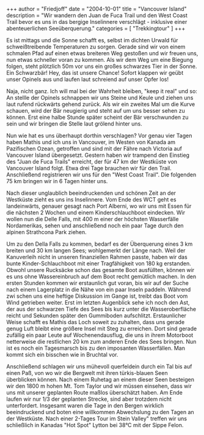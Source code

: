 +++
author = "Friedjoff"
date = "2004-10-01"
title = "Vancouver Island"
description = "Wir wandern den Juan de Fuca Trail und den West Coast Trail bevor es uns in das bergige Inselinnere verschlägt - inklusive einer abenteuerlichen Seeüberquerung."
categories = [ "Trekkingtour" ]
+++

Es ist mittags und die Sonne schafft es, selbst im dichten Urwald für schweißtreibende Temperaturen zu sorgen. Gerade sind wir von einem schmalen Pfad auf einen etwas breiteren Weg gestoßen und wir freuen uns, nun etwas schneller voran zu kommen. Als wir dem Weg um eine Biegung folgen, steht plötzlich 50m vor uns ein großes schwarzes Tier in der Sonne. Ein Schwarzbär! Hey, das ist unsere Chance! Sofort klappen wir geübt unser Opinels aus und laufen laut schreiend auf unser Opfer los! 

Naja, nicht ganz. Ich will mal bei der Wahrheit bleiben, "keep it real" und so: An stellle der Opinels schnappen wir uns Steine und Keule und ziehen uns laut rufend rückwärts gehend zurück. Als wir ein zweites Mal um die Kurve schauen, wird der Bär neugierig und steht auf um uns besser sehen zu können. Erst eine halbe Stunde später scheint der Bär verschwunden zu sein und wir bringen die Stelle laut grölend hinter uns. 

Nun wie hat es uns überhaupt dorthin verschlagen? Vor genau vier Tagen haben Mathis und ich uns in Vancouver, im Westen von Kanada am Pazifischen Ozean, getroffen und sind mit der Fähre nach Victoria auf Vancouver Island übergesetzt. Gestern haben wir trampend den Einstieg des "Juan de Fuca Trails" erreicht, der für 47 km der Westküste von Vancouver Island folgt. Etwa drei Tage brauchen wir für den Trail. Anschließend registrieren wir uns für den "West Coast Trail". Die folgenden 75 km bringen wir in 6 Tagen hinter uns. 

Nach dieser unglaublich beeindruckenden und schönen Zeit an der Westküste zieht es uns ins Inselinnere. Vom Ende des WCT geht es landeinwärts, genauer gesagt nach Port Alberni, wo wir uns mit Essen für die nächsten 2 Wochen und einem Kinderschlauchboot eindecken. Wir wollen nun die Delle Falls, mit 400 m einer der höchsten Wasserfälle Nordamerikas, sehen und anschließend noch ein paar Tage durch den alpinen Strathcona Park ziehen. 

Um zu den Della Falls zu kommen, bedarf es der Überquerung eines 3 km breiten und 30 km langen Sees; wohlgemerkt der Länge nach. Weil der Kanuverleih nicht in unseren finanziellen Rahmen passte, haben wir das bunte Kinder-Schlauchboot mit einer Tragfähigkeit von 180 kg erstanden. Obwohl unsere Rucksäcke schon das gesamte Boot ausfüllten, können wir es uns ohne Wassereinbruch auf dem Boot recht gemütlich machen. In den ersten Stunden kommen wir erstaunlich gut voran, bis wir auf der Suche nach einem Lagerplatz in die Nähe von ein paar Inseln paddeln. Während zwi schen uns eine heftige Diskussion im Gange ist, treibt das Boot vom Wind getrieben weiter. Erst im letzten Augenblick sehe ich noch den Ast, der aus der schwarzen Tiefe des Sees bis kurz unter die Wasseroberfläche reicht und Sekunden später den Gummiboden aufschlitzt. Erstaunlicher Weise schafft es Mathis das Loch soweit zu zuhalten, dass uns gerade genug Luft bleibt eine größere Insel mit Steg zu erreichen. Dort sind gerade zufällig ein paar Leute auf Wochenendausflug, die uns in ihrem Motorboot netterweise die restlichen 20 km zum anderen Ende des Sees bringen. Nun ist es noch ein Tagesmarsch bis zu den imposanten Wasserfällen. Man kommt sich ein bisschen wie in Bruchtal vor. 

Anschließend schlagen wir uns mühevoll querfeldein durch ein Tal bis auf einen Paß, von wo wir die Bergwelt mit ihren türkis-blauen Seen überblicken können. Nach einem Ruhetag an einem dieser Seen besteigen wir den 1800 m hohen Mt. Tom Taylor und wir müssen einsehen, dass wir uns mit unserer geplanten Route maßlos überschätzt haben. Am Ende laufen wir nur 1/3 der geplanten Strecke, sind aber trotzdem nicht unterfordert. Insgesamt waren die Tage in den Bergen wirklich beeindruckend und boten eine willkommen Abwechslung zu den Tagen an der Westküste. Nach einer 2-Tages Tour im Stein Valley" treffen wir uns schließlich in Kanadas "Hot Spot" Lytton bei 38°C mit der Sippe Felon.